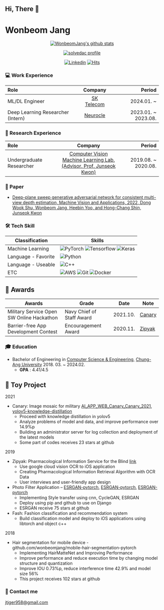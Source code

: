 ## Hi, There 👋
# Wonbeom Jang

<div align="center">

[![WonbeomJang's github stats](https://github-readme-stats.vercel.app/api?username=wonbeomjang&show_icons=true&hide_border=true)](https://github.com/wonbeomjang)

</div>
<div align="center">

[![solvedac profile](http://mazassumnida.wtf/api/v2/generate_badge?boj=jtiger958)](https://solved.ac/profile/jtiger958)

</div>

<div align="center">

[![Linkedin](https://img.shields.io/badge/-LinkedIn-blue?style=flat-square&logo=Linkedin&logoColor=white)](https://www.linkedin.com/in/wonbeom-jang-a94131192/)
[![Hits](https://hits.seeyoufarm.com/api/count/incr/badge.svg?url=https%3A%2F%2Fgithub.com%2Fwonbeomjang%2F&count_bg=%2379C83D&title_bg=%23555555&icon=&icon_color=%23E7E7E7&title=hits&edge_flat=false)](https://hits.seeyoufarm.com)

</div>

<!--[![Blog](http://img.shields.io/badge/-Tech%20blog-black?style=flat-square&logo=blogger&logoColor=white)](https://velog.io/@ally3k)-->

### 💻 Work Experience
| Role                              |                 Company                  |              Period |
|:----------------------------------|:----------------------------------------:|--------------------:|
| ML/DL Engineer                    | [SK Telecom](https://www.sktelecom.com/) |          2024.01. ~ |
| Deep Learning Researcher (Intern) | [Neurocle](https://www.neuro-cle.com/)   | 2023.01. ~ 2023.08. |

### 🔬 Research Experience
| Role                      |                                                       Company                                                        |              Period |
|:--------------------------|:--------------------------------------------------------------------------------------------------------------------:|--------------------:|
| Undergraduate Researcher  | [Computer Vision Machine Learning Lab. <br />(Advisor. Prof. Junseok Kwon)](https://sites.google.com/view/cau-cvml/) | 2019.08. ~ 2020.08. | 

### 📄 Paper
- [Deep-plane sweep generative adversarial network for consistent multi-view depth estimation, Machine Vision and Applications, 2022, Dong Wook Shu, Wonbeom Jang, Heebin Yoo, and Hong-Chang Shin, Junseok Kwon](https://link.springer.com/article/10.1007/s00138-021-01258-7)

### 🛠️ Tech Skill
| Classification      | Skills                                                                                                                                                                                                                                                                                                                                    |
|---------------------|-------------------------------------------------------------------------------------------------------------------------------------------------------------------------------------------------------------------------------------------------------------------------------------------------------------------------------------------|
| Machine Learning    | ![PyTorch](https://img.shields.io/badge/PyTorch-EE4C2C.svg?style=for-the-badge&logo=PyTorch&logoColor=white) ![Tensorflow](https://img.shields.io/badge/Tensorflow-FF6F00.svg?style=for-the-badge&logo=tensorflow&logoColor=white) ![Keras](https://img.shields.io/badge/Keras-D00000.svg?style=for-the-badge&logo=keras&logoColor=white) |
| Language - Favorite | ![Python](https://img.shields.io/badge/python-3670A0?style=for-the-badge&logo=python&logoColor=ffdd54)                                                                                                                                                                                                                                    |
| Language - Useable  | ![C++](https://img.shields.io/badge/c++-%2300599C.svg?style=for-the-badge&logo=cplusplus&logoColor=white)                                                                                                                                                                                                                                  
| ETC                 | ![AWS](https://img.shields.io/badge/AWS-%23FF9900.svg?style=for-the-badge&logo=amazon-aws&logoColor=white) ![Git](https://img.shields.io/badge/git-%23F05033.svg?style=for-the-badge&logo=git&logoColor=white) ![Docker](https://img.shields.io/badge/Docker-2496ED.svg?style=for-the-badge&logo=docker&logoColor=white)                     |

## 🏅 Awards
| Awards                                    | Grade                     | Date     | Note                                                  |
|-------------------------------------------|---------------------------|----------|-------------------------------------------------------|
| Military Service Open SW Online Hackathon | Navy Chief of Staff Award | 2021.10. | [Canary](https://www.wonbeomjang.kr/projects/canary/) |
| Barrier-free App Development Contest      | Encouragement Award       | 2020.11. | [Zipyak](https://www.wonbeomjang.kr/projects/zipyak/) |

### 🎓 Education
- Bachelor of Engineering in [Computer Science & Engineering](https://cse.cau.ac.kr/main.php), [Chung-Ang University](https://www.cau.ac.kr/index.do) 2018. 03. ~ 2024.02.
    - **GPA** : 4.41/4.5

## 🚂 Toy Project
2021
- Canary: Image mosaic for military [AI_APP_WEB_Canary_Canary_2021](github.com/wonbeomjang/AI_APP_WEB_Canary_Canary_2021), [yolov5-knowledge-distillation](github.com/wonbeomjang/yolov5-knowledge-distillation)
    - Proceed with knowledge distillation in yolov5
    - Analyze problems of model and data, and improve performance over 14.9%p
    - Building an administrator server for log collection and deployment of the latest models
    - Some part of codes receives 23 stars at github

2019
- Zipyak: Pharmacological Information Service for the Blind [link](wonbeomjang.github.io/product-design/2020/01/03/barrier-free/)
    - Use google cloud vision OCR to iOS application
    - Creating Pharmacological Information Retrieval Algorithm with OCR Data
    - User interviews and user-friendly app design
- Photo Filter Application – [ESRGAN-pytorch](github.com/wonbeomjang/ESRGAN-pytorch), [ESRGAN-pytorch](github.com/wonbeomjang/cyclegan-pytorch), [ESRGAN-pytorch](github.com/wonbeomjang/neural-style-transfer-pytorch)
    - Implementing Style transfer using cnn, CycleGAN, ESRGAN
    - Deploy using pip and github to use on Django
    - ESRGAN receive 75 stars at github
- Fash: Fashion classification and recommendation system
    - Build classification model and deploy to iOS applications using libtorch and object c++

2018
- Hair segmentation for mobile device - github.com/wonbeomjang/mobile-hair-segmentation-pytorch
    - Implementing HairMatteNet and Improving Performance
    - Improve performance and reduce execution time by changing model structure and quantization
    - Improve IOU 0.73%p, reduce interference time 42.9% and model size 56%
    - This project receives 102 stars at github

### 📧 Contact me
[jtiger958@gmail.com](mailto:jtiger958@gmail.com)
